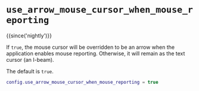 # `use_arrow_mouse_cursor_when_mouse_reporting`

{{since('nightly')}}

If `true`, the mouse cursor will be overridden to be an arrow
when the application enables mouse reporting. Otherwise, it
will remain as the text cursor (an I-beam).

The default is `true`.

```lua
config.use_arrow_mouse_cursor_when_mouse_reporting = true
```
